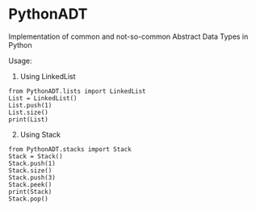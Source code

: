 # PythonADT
Implementation of common and not-so-common Abstract Data Types in Python

Usage:
 
1. Using LinkedList
~~~~
from PythonADT.lists import LinkedList
List = LinkedList()
List.push(1)
List.size()
print(List)
~~~~

2. Using Stack
~~~~
from PythonADT.stacks import Stack
Stack = Stack()
Stack.push(1)
Stack.size()
Stack.push(3)
Stack.peek()
print(Stack)
Stack.pop()
~~~~
